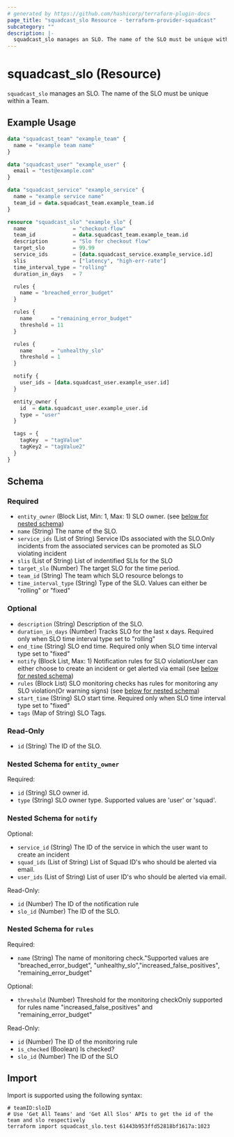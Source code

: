```yaml
---
# generated by https://github.com/hashicorp/terraform-plugin-docs
page_title: "squadcast_slo Resource - terraform-provider-squadcast"
subcategory: ""
description: |-
  squadcast_slo manages an SLO. The name of the SLO must be unique within a Team.
---
```


# squadcast_slo (Resource)

`squadcast_slo` manages an SLO. The name of the SLO must be unique within a Team.

## Example Usage

```terraform
data "squadcast_team" "example_team" {
  name = "example team name"
}

data "squadcast_user" "example_user" {
  email = "test@example.com"
}

data "squadcast_service" "example_service" {
  name = "example service name"
  team_id = data.squadcast_team.example_team.id
}

resource "squadcast_slo" "example_slo" {
  name               = "checkout-flow"
  team_id            = data.squadcast_team.example_team.id
  description        = "Slo for checkout flow"
  target_slo         = 99.99
  service_ids        = [data.squadcast_service.example_service.id]
  slis               = ["latency", "high-err-rate"]
  time_interval_type = "rolling"
  duration_in_days   = 7

  rules {
    name = "breached_error_budget"
  }

  rules {
    name      = "remaining_error_budget"
    threshold = 11
  }

  rules {
    name      = "unhealthy_slo"
    threshold = 1
  }

  notify {
    user_ids = [data.squadcast_user.example_user.id]
  }

  entity_owner {
    id  = data.squadcast_user.example_user.id
    type = "user"
  }

  tags = {
    tagKey  = "tagValue"
    tagKey2 = "tagValue2"
  }
}
```

<!-- schema generated by tfplugindocs -->
## Schema

### Required

- `entity_owner` (Block List, Min: 1, Max: 1) SLO owner. (see [below for nested schema](#nestedblock--entity_owner))
- `name` (String) The name of the SLO.
- `service_ids` (List of String) Service IDs associated with the SLO.Only incidents from the associated services can be promoted as SLO violating incident
- `slis` (List of String) List of indentified SLIs for the SLO
- `target_slo` (Number) The target SLO for the time period.
- `team_id` (String) The team which SLO resource belongs to
- `time_interval_type` (String) Type of the SLO. Values can either be "rolling" or "fixed"

### Optional

- `description` (String) Description of the SLO.
- `duration_in_days` (Number) Tracks SLO for the last x days. Required only when SLO time interval type set to "rolling"
- `end_time` (String) SLO end time. Required only when SLO time interval type set to "fixed"
- `notify` (Block List, Max: 1) Notification rules for SLO violationUser can either choose to create an incident or get alerted via email (see [below for nested schema](#nestedblock--notify))
- `rules` (Block List) SLO monitoring checks has rules for monitoring any SLO violation(Or warning signs) (see [below for nested schema](#nestedblock--rules))
- `start_time` (String) SLO start time. Required only when SLO time interval type set to "fixed"
- `tags` (Map of String) SLO Tags.

### Read-Only

- `id` (String) The ID of the SLO.

<a id="nestedblock--entity_owner"></a>
### Nested Schema for `entity_owner`

Required:

- `id` (String) SLO owner id.
- `type` (String) SLO owner type. Supported values are 'user' or 'squad'.


<a id="nestedblock--notify"></a>
### Nested Schema for `notify`

Optional:

- `service_id` (String) The ID of the service in which the user want to create an incident
- `squad_ids` (List of String) List of Squad ID's who should be alerted via email.
- `user_ids` (List of String) List of user ID's who should be alerted via email.

Read-Only:

- `id` (Number) The ID of the notification rule
- `slo_id` (Number) The ID of the SLO.


<a id="nestedblock--rules"></a>
### Nested Schema for `rules`

Required:

- `name` (String) The name of monitoring check."Supported values are "breached_error_budget", "unhealthy_slo","increased_false_positives", "remaining_error_budget"

Optional:

- `threshold` (Number) Threshold for the monitoring checkOnly supported for rules name "increased_false_positives" and "remaining_error_budget"

Read-Only:

- `id` (Number) The ID of the monitoring rule
- `is_checked` (Boolean) Is checked?
- `slo_id` (Number) The ID of the SLO

## Import

Import is supported using the following syntax:

```shell
# teamID:sloID
# Use 'Get All Teams' and 'Get All Slos' APIs to get the id of the team and slo respectively 
terraform import squadcast_slo.test 61443b953ffd52818bf1617a:1023
```
